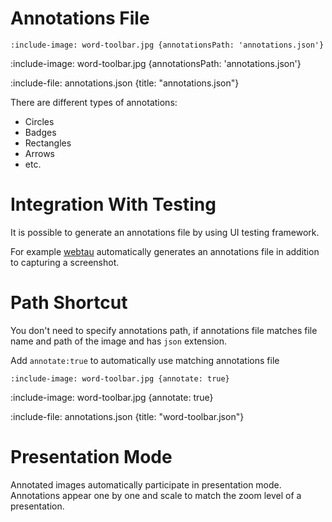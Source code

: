 # Annotations File

    :include-image: word-toolbar.jpg {annotationsPath: 'annotations.json'}

:include-image: word-toolbar.jpg {annotationsPath: 'annotations.json'}

:include-file: annotations.json {title: "annotations.json"}

There are different types of annotations:
* Circles
* Badges
* Rectangles
* Arrows
* etc.

# Integration With Testing

It is possible to generate an annotations file by using UI testing framework.

For example [webtau](https://github.com/testingisdocumenting/webtau) automatically generates an annotations file in addition to 
capturing a screenshot. 

# Path Shortcut 

You don't need to specify annotations path, if annotations file matches file name and path of the image and 
has `json` extension.

Add `annotate:true` to automatically use matching annotations file

    :include-image: word-toolbar.jpg {annotate: true}

:include-image: word-toolbar.jpg {annotate: true}

:include-file: annotations.json {title: "word-toolbar.json"}

# Presentation Mode

Annotated images automatically participate in presentation mode. Annotations appear one by one and scale to match the
zoom level of a presentation.
  


